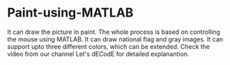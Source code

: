 # Paint-using-MATLAB
It can draw the picture in paint. The whole process is based on controlling the mouse using MATLAB. It can draw national flag and gray images. It can support upto three different colors, which can be extended. Check the video from our channel Let's dECodE for detailed explanantion.
